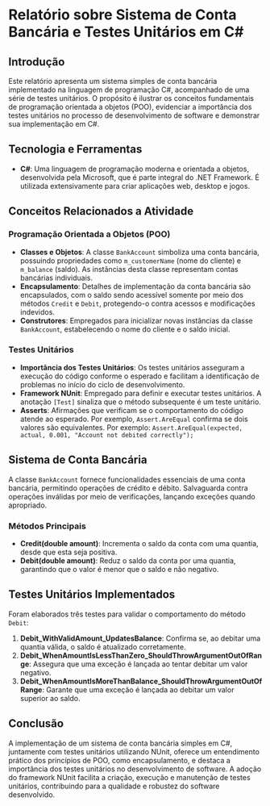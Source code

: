 
# Relatório sobre Sistema de Conta Bancária e Testes Unitários em C#

## Introdução

Este relatório apresenta um sistema simples de conta bancária implementado na linguagem de programação C#, acompanhado de uma série de testes unitários. O propósito é ilustrar os conceitos fundamentais de programação orientada a objetos (POO), evidenciar a importância dos testes unitários no processo de desenvolvimento de software e demonstrar sua implementação em C#.

## Tecnologia e Ferramentas

- **C#**: Uma linguagem de programação moderna e orientada a objetos, desenvolvida pela Microsoft, que é parte integral do .NET Framework. É utilizada extensivamente para criar aplicações web, desktop e jogos.

## Conceitos Relacionados a Atividade

### Programação Orientada a Objetos (POO)

- **Classes e Objetos**: A classe `BankAccount` simboliza uma conta bancária, possuindo propriedades como `m_customerName` (nome do cliente) e `m_balance` (saldo). As instâncias desta classe representam contas bancárias individuais.
- **Encapsulamento**: Detalhes de implementação da conta bancária são encapsulados, com o saldo sendo acessível somente por meio dos métodos `Credit` e `Debit`, protegendo-o contra acessos e modificações indevidos.
- **Construtores**: Empregados para inicializar novas instâncias da classe `BankAccount`, estabelecendo o nome do cliente e o saldo inicial.

### Testes Unitários

- **Importância dos Testes Unitários**: Os testes unitários asseguram a execução do código conforme o esperado e facilitam a identificação de problemas no início do ciclo de desenvolvimento.
- **Framework NUnit**: Empregado para definir e executar testes unitários. A anotação `[Test]` sinaliza que o método subsequente é um teste unitário.
- **Asserts**: Afirmações que verificam se o comportamento do código atende ao esperado. Por exemplo, `Assert.AreEqual` confirma se dois valores são equivalentes. Por exemplo: `Assert.AreEqual(expected, actual, 0.001, "Account not debited correctly");`

## Sistema de Conta Bancária

A classe `BankAccount` fornece funcionalidades essenciais de uma conta bancária, permitindo operações de crédito e débito. Salvaguarda contra operações inválidas por meio de verificações, lançando exceções quando apropriado.

### Métodos Principais

- **Credit(double amount)**: Incrementa o saldo da conta com uma quantia, desde que esta seja positiva.
- **Debit(double amount)**: Reduz o saldo da conta por uma quantia, garantindo que o valor é menor que o saldo e não negativo.

## Testes Unitários Implementados

Foram elaborados três testes para validar o comportamento do método `Debit`:

1. **Debit_WithValidAmount_UpdatesBalance**: Confirma se, ao debitar uma quantia válida, o saldo é atualizado corretamente.
2. **Debit_WhenAmountIsLessThanZero_ShouldThrowArgumentOutOfRange**: Assegura que uma exceção é lançada ao tentar debitar um valor negativo.
3. **Debit_WhenAmountIsMoreThanBalance_ShouldThrowArgumentOutOfRange**: Garante que uma exceção é lançada ao debitar um valor superior ao saldo.

## Conclusão

A implementação de um sistema de conta bancária simples em C#, juntamente com testes unitários utilizando NUnit, oferece um entendimento prático dos princípios de POO, como encapsulamento, e destaca a importância dos testes unitários no desenvolvimento de software. A adoção do framework NUnit facilita a criação, execução e manutenção de testes unitários, contribuindo para a qualidade e robustez do software desenvolvido.